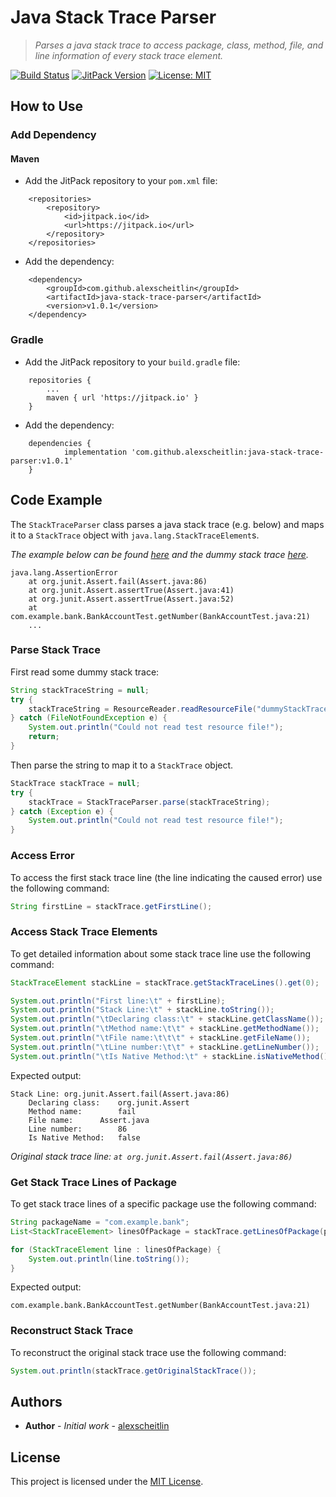 # Java Stack Trace Parser

> _Parses a java stack trace to access package, class, method, file, and line information of every stack trace element._


[![Build Status](https://travis-ci.org/alexscheitlin/java-stack-trace-parser.svg?branch=master)](https://travis-ci.org/alexscheitlin/java-stack-trace-parser)
[![JitPack Version](https://jitpack.io/v/alexscheitlin/java-stack-trace-parser.svg)](https://jitpack.io/#alexscheitlin/java-stack-trace-parser/v1.0.1)
[![License: MIT](https://img.shields.io/badge/License-MIT-blue.svg)](https://opensource.org/licenses/MIT)

## How to Use

### Add Dependency

#### Maven

- Add the JitPack repository to your `pom.xml` file:
```
	<repositories>
		<repository>
		    <id>jitpack.io</id>
		    <url>https://jitpack.io</url>
		</repository>
	</repositories>
```

- Add the dependency:
```
	<dependency>
	    <groupId>com.github.alexscheitlin</groupId>
	    <artifactId>java-stack-trace-parser</artifactId>
	    <version>v1.0.1</version>
	</dependency>
```

### Gradle

- Add the JitPack repository to your `build.gradle` file:
```
    repositories {
        ...
        maven { url 'https://jitpack.io' }
    }
```

- Add the dependency:
```
	dependencies {
	        implementation 'com.github.alexscheitlin:java-stack-trace-parser:v1.0.1'
	}
```

## Code Example

The `StackTraceParser` class parses a java stack trace (e.g. below) and maps it to a `StackTrace` object with `java.lang.StackTraceElement`s.

_The example below can be found [here](src/main/java/Main.java) and the dummy stack trace [here](src/main/resources/dummyStackTrace.txt)._

```
java.lang.AssertionError
	at org.junit.Assert.fail(Assert.java:86)
	at org.junit.Assert.assertTrue(Assert.java:41)
	at org.junit.Assert.assertTrue(Assert.java:52)
	at com.example.bank.BankAccountTest.getNumber(BankAccountTest.java:21)
	...
```

### Parse Stack Trace

First read some dummy stack trace:

```java
String stackTraceString = null;
try {
    stackTraceString = ResourceReader.readResourceFile("dummyStackTrace.txt");
} catch (FileNotFoundException e) {
    System.out.println("Could not read test resource file!");
    return;
}
```

Then parse the string to map it to a `StackTrace` object.

```java
StackTrace stackTrace = null;
try {
    stackTrace = StackTraceParser.parse(stackTraceString);
} catch (Exception e) {
    System.out.println("Could not read test resource file!");
}
```

### Access Error

To access the first stack trace line (the line indicating the caused error) use the following command:

```java
String firstLine = stackTrace.getFirstLine();
```

### Access Stack Trace Elements

To get detailed information about some stack trace line use the following command:

```java
StackTraceElement stackLine = stackTrace.getStackTraceLines().get(0);

System.out.println("First line:\t" + firstLine);
System.out.println("Stack Line:\t" + stackLine.toString());
System.out.println("\tDeclaring class:\t" + stackLine.getClassName());
System.out.println("\tMethod name:\t\t" + stackLine.getMethodName());
System.out.println("\tFile name:\t\t\t" + stackLine.getFileName());
System.out.println("\tLine number:\t\t" + stackLine.getLineNumber());
System.out.println("\tIs Native Method:\t" + stackLine.isNativeMethod());
```

Expected output:

```
Stack Line:	org.junit.Assert.fail(Assert.java:86)
	Declaring class:	org.junit.Assert
	Method name:		fail
	File name:		Assert.java
	Line number:		86
	Is Native Method:	false
```
_Original stack trace line: `at org.junit.Assert.fail(Assert.java:86)`_

### Get Stack Trace Lines of Package
        
To get stack trace lines of a specific package use the following command:

```java
String packageName = "com.example.bank";
List<StackTraceElement> linesOfPackage = stackTrace.getLinesOfPackage(packageName);

for (StackTraceElement line : linesOfPackage) {
    System.out.println(line.toString());
}
```

Expected output:

```
com.example.bank.BankAccountTest.getNumber(BankAccountTest.java:21)
```

### Reconstruct Stack Trace

To reconstruct the original stack trace use the following command:

```java
System.out.println(stackTrace.getOriginalStackTrace());
```

## Authors

<!--TODO: List all authors -->

- **Author** - *Initial work* - [alexscheitlin](https://github.com/alexscheitlin)

## License

This project is licensed under the [MIT License](LICENSE).
